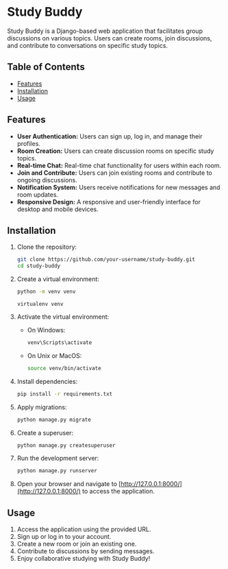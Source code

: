 # Study Buddy

Study Buddy is a Django-based web application that facilitates group discussions on various topics. Users can create rooms, join discussions, and contribute to conversations on specific study topics.

## Table of Contents
- [Features](#features)
- [Installation](#installation)
- [Usage](#usage)

## Features
- **User Authentication:** Users can sign up, log in, and manage their profiles.
- **Room Creation:** Users can create discussion rooms on specific study topics.
- **Real-time Chat:** Real-time chat functionality for users within each room.
- **Join and Contribute:** Users can join existing rooms and contribute to ongoing discussions.
- **Notification System:** Users receive notifications for new messages and room updates.
- **Responsive Design:** A responsive and user-friendly interface for desktop and mobile devices.

## Installation
1. Clone the repository:
    ```bash
    git clone https://github.com/your-username/study-buddy.git
    cd study-buddy
    ```

2. Create a virtual environment:
    ```bash
    python -m venv venv
    ```
    ```or bash
    virtualenv venv    
    ```

3. Activate the virtual environment:
    - On Windows:
        ```bash
        venv\Scripts\activate
        ```
    - On Unix or MacOS:
        ```bash
        source venv/bin/activate
        ```

4. Install dependencies:
    ```bash
    pip install -r requirements.txt
    ```

5. Apply migrations:
    ```bash
    python manage.py migrate
    ```

6. Create a superuser:
    ```bash
    python manage.py createsuperuser
    ```

7. Run the development server:
    ```bash
    python manage.py runserver
    ```

8. Open your browser and navigate to [http://127.0.0.1:8000/](http://127.0.0.1:8000/) to access the application.

## Usage
1. Access the application using the provided URL.
2. Sign up or log in to your account.
3. Create a new room or join an existing one.
4. Contribute to discussions by sending messages.
5. Enjoy collaborative studying with Study Buddy!



